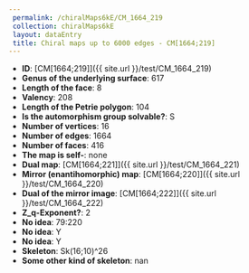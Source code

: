 ```yaml
--- 
 permalink: /chiralMaps6kE/CM_1664_219 
 collection: chiralMaps6kE
 layout: dataEntry
 title: Chiral maps up to 6000 edges - CM[1664;219]
---
```


- **ID**: [CM[1664;219]]({{ site.url }}/test/CM_1664_219)
- **Genus of the underlying surface**: 617
- **Length of the face**: 8
- **Valency**: 208
- **Length of the Petrie polygon**: 104
- **Is the automorphism group solvable?**: S
- **Number of vertices**: 16
- **Number of edges**: 1664
- **Number of faces**: 416
- **The map is self-**: none
- **Dual map**: [CM[1664;221]]({{ site.url }}/test/CM_1664_221)
- **Mirror (enantihomorphic) map**: [CM[1664;220]]({{ site.url }}/test/CM_1664_220)
- **Dual of the mirror image**: [CM[1664;222]]({{ site.url }}/test/CM_1664_222)
- **Z_q-Exponent?**: 2
- **No idea**:  79:220
- **No idea**: Y
- **No idea**: Y
- **Skeleton**: Sk(16;10)^26
- **Some other kind of skeleton**: nan
